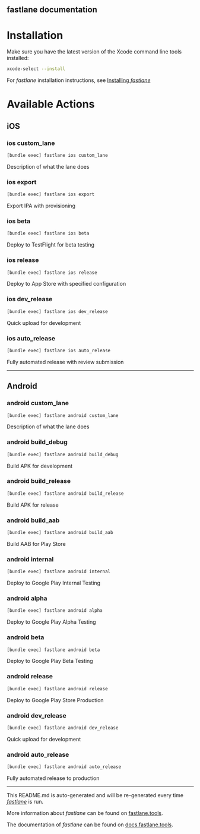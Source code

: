 fastlane documentation
----

# Installation

Make sure you have the latest version of the Xcode command line tools installed:

```sh
xcode-select --install
```

For _fastlane_ installation instructions, see [Installing _fastlane_](https://docs.fastlane.tools/#installing-fastlane)

# Available Actions

## iOS

### ios custom_lane

```sh
[bundle exec] fastlane ios custom_lane
```

Description of what the lane does

### ios export

```sh
[bundle exec] fastlane ios export
```

Export IPA with provisioning

### ios beta

```sh
[bundle exec] fastlane ios beta
```

Deploy to TestFlight for beta testing

### ios release

```sh
[bundle exec] fastlane ios release
```

Deploy to App Store with specified configuration

### ios dev_release

```sh
[bundle exec] fastlane ios dev_release
```

Quick upload for development

### ios auto_release

```sh
[bundle exec] fastlane ios auto_release
```

Fully automated release with review submission

----


## Android

### android custom_lane

```sh
[bundle exec] fastlane android custom_lane
```

Description of what the lane does

### android build_debug

```sh
[bundle exec] fastlane android build_debug
```

Build APK for development

### android build_release

```sh
[bundle exec] fastlane android build_release
```

Build APK for release

### android build_aab

```sh
[bundle exec] fastlane android build_aab
```

Build AAB for Play Store

### android internal

```sh
[bundle exec] fastlane android internal
```

Deploy to Google Play Internal Testing

### android alpha

```sh
[bundle exec] fastlane android alpha
```

Deploy to Google Play Alpha Testing

### android beta

```sh
[bundle exec] fastlane android beta
```

Deploy to Google Play Beta Testing

### android release

```sh
[bundle exec] fastlane android release
```

Deploy to Google Play Store Production

### android dev_release

```sh
[bundle exec] fastlane android dev_release
```

Quick upload for development

### android auto_release

```sh
[bundle exec] fastlane android auto_release
```

Fully automated release to production

----

This README.md is auto-generated and will be re-generated every time [_fastlane_](https://fastlane.tools) is run.

More information about _fastlane_ can be found on [fastlane.tools](https://fastlane.tools).

The documentation of _fastlane_ can be found on [docs.fastlane.tools](https://docs.fastlane.tools).
